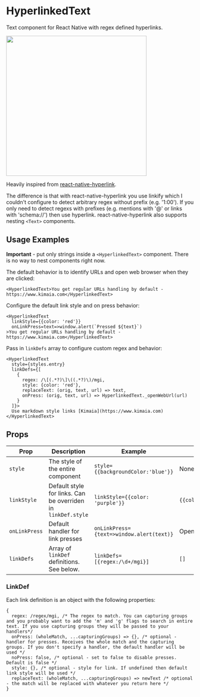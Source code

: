 # HyperlinkedText
Text component for React Native with regex defined hyperlinks.

<img src="https://user-images.githubusercontent.com/1841312/29251023-1fba71b8-8056-11e7-8bbc-1171efcab7bd.png" width="377">

Heavily inspired from [react-native-hyperlink](https://github.com/obipawan/react-native-hyperlink/blob/master/README.md).

The difference is that with react-native-hyperlink you use linkify which I couldn't configure to detect arbitrary regex without prefix (e.g. '1:00'). If you only need to detect regexs with prefixes (e.g. mentions with '@' or links with 'schema://') then use hyperlink. react-native-hyperlink also supports nesting `<Text>` components.
## Usage Examples
**Important** - put only strings inside a `<HyperlinkedText>` component. There is no way to nest components right now.

The default behavior is to identify URLs and open web browser when they are clicked:
```JSX
<HyperlinkedText>You get regular URLs handling by default - https://www.kimaia.com</HyperlinkedText>
```

Configure the default link style and on press behavior:
```JSX
<HyperlinkedText
  linkStyle={{color: 'red'}}
  onLinkPress=text=>window.alert(`Pressed ${text}`)
>You get regular URLs handling by default - https://www.kimaia.com</HyperlinkedText>
```

Pass in `linkDefs` array to configure custom regex and behavior:
```JSX
<HyperlinkedText
  style={styles.entry}
  linkDefs={[
    {
      regex: /\[(.*?)\]\((.*?)\)/mgi,
      style: {color: 'red'},
      replaceText: (orig, text, url) => text,
      onPress: (orig, text, url) => HyperlinkedText._openWebUrl(url)
    }
  ]}>
  Use markdown style links [Kimaia](https://www.kimaia.com)
</HyperlinkedText>
```
## Props

| Prop | Description | Example | Default |
| --- | --- | --- | --- |
| `style` | The style of the entire component | `style={{backgroundColor:'blue'}}` | None |
| `linkStyle` | Default style for links. Can be overriden in `linkDef.style` | `linkStyle={{color: 'purple'}}` | `{{color:'#0000EE'}}` |
| `onLinkPress` | Default handler for link presses | `onLinkPress={text=>window.alert(text)}` | Open browser |
| `linkDefs` | Array of `linkDef` definitions. See below. | `linkDefs=[{regex:/\d+/mgi}]` | `[]` |

### LinkDef
Each link definition is an object with the following properties:

```JS
{
  regex: /regex/mgi, /* The regex to match. You can capturing groups and you probably want to add the 'm' and 'g' flags to search in entire text. If you use capturing groups they will be passed to your handlers*/
  onPress: (wholeMatch, ...capturingGroups) => {}, /* optional - handler for presses. Receives the whole match and the capturing groups. If you don't specify a handler, the default handler will be used */
  noPress: false, /* optional - set to false to disable presses. Default is false */
  style: {}, /* optional - style for link. If undefined then default link style will be used */
  replaceText: (wholeMatch, ...capturingGroups) => newText /* optional - the match will be replaced with whatever you return here */  
}
```
